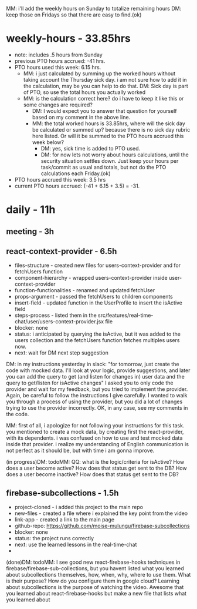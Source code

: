 MM: i'll add the weekly hours on Sunday to totalize remaining hours DM: keep those on Fridays so that there are easy to find.(ok)

# weekly-hours - 33.85hrs
* note: includes .5 hours from Sunday
* previous PTO hours accrued: -41 hrs. 
* PTO hours used this week:  6.15 hrs.
  * MM: i just calculated by summing up the worked hours without taking account the Thursday sick day. i am not sure how to add it in the calculation, may be you can help to do that. DM: Sick day is part of PTO, so use the total hours you actually worked
  * MM: is the calculation correct here? do i have to keep it like this or some changes are required?
    * DM: I would expect you to answer that question for yourself based on my comment in the above line.
    * MM: the total worked hours is 33.85hrs, where will the sick day be calculated or summed up? because there is no sick day rubric here listed. Or will it be summed to the PTO hours accrued this week below? 
      * DM: yes, sick time is added to PTO used. 
      * DM: for now lets not worry about hours calculations, until the security situation settles down. Just keep your hours per task/commit as usual and totals, but not do the PTO calculations each Friday.(ok)
* PTO hours accrued this week: 3.5 hrs
* current PTO hours accrued: (-41 + 6.15 + 3.5) = -31.

# daily - 11h

## meeting - 3h

## react-context-provider - 6.5h
* files-structure - created new files for users-context-provider and for fetchUsers function
* component-hierarchy - wrapped users-context-provider inside user-context-provider
* function-functionalities - renamed and updated fetchUser
* props-argument - passed the fetchUsers to children components
* insert-field - updated function in the UserProfile to insert the isActive field
* steps-process - listed them in the src/features/real-time-chat/user/users-context-provider.jsx file
* blocker: none
* status: i anticipated by querying the isActive, but it was added to the users collection and the fetchUsers function fetches multiples users now.
* next: wait for DM next step suggestion 

DM: in my instructions yesterday in slack:
    "for tomorrow, just create the code with mocked data. I'll look at your logic, provide suggestions, and later you can add the query to get (and listen for changes in) user data and the query to get/listen for isActive changes"
		I asked you to only code the provider and wait for my feedback, but you tried to implement the provider. Again, be careful to follow the instructions I give carefully. I wanted to walk you through a process of using the provider, but you did a lot of changes trying to use the provider incorrectly. 
		OK, in any case, see my comments in the code.

MM: first of all, i apologize for not following your instructions for this task. you mentioned to create a mock data, by creating first the react-provider, with its dependents. i was confused on how to use and test mocked data inside that provider. i realize my understanding of English communication is not perfect as it should be, but with time i am gonna improve. 

(in progress)DM: todoMM: QQ: what is the logic/criteria for isActive? How does a user become active? How does that status get sent to the DB? How does a user become inactive? How does that status get sent to the DB? 


## firebase-subcollections - 1.5h
* project-cloned - i added this project to the main repo
* new-files - created a file where i explained the key point from the video
* link-app - created a link to the main page
* github-repo: https://github.com/moise-mulungu/firebase-subcollections
* blocker: none
* status: the project runs correctly
* next: use the learned lessons in the real-time-chat
* 
(done)DM: todoMM: I see good new react-firebase-hooks techniques in firebase/firebase-sub-collections, but you havent listed what you learned about subcollections themselves, how, when, why, where to use them. What is their purpose? How do you configure them in google cloud? Learning about subcollections is the purpose of watching the video. Awesome that you learned about react-firebase-hooks but make a new file that lists what you learned about 